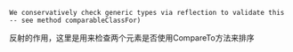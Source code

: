 ```
We conservatively check generic types via reflection to validate this -- see method comparableClassFor)
```
反射的作用，这里是用来检查两个元素是否使用CompareTo方法来排序

